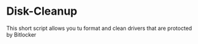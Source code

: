 # Disk-Cleanup

This short script allows you tu format and clean drivers that are protocted by Bitlocker
